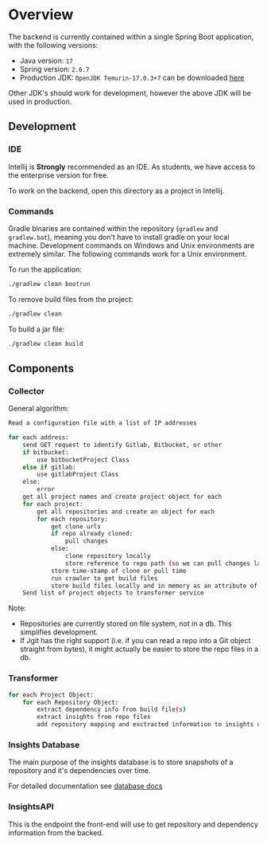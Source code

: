 # Overview

The backend is currently contained within a single Spring Boot application, with the following versions:

- Java version: `17`
- Spring version: `2.6.7`
- Production JDK: `OpenJDK Temurin-17.0.3+7` can be downloaded [here](https://adoptium.net/temurin/releases/)

Other JDK's should work for development, however the above JDK will be used in production.

## Development

### IDE

Intellij is **Strongly** recommended as an IDE. As students, we have access to the enterprise version for free.

To work on the backend, open this directory as a project in Intellij.

### Commands

Gradle binaries are contained within the repository (`gradlew` and `gradlew.bat`), meaning you don't have to install gradle on your local machine. Development commands on Windows and Unix environments are extremely similar. The following commands work for a Unix environment.

To run the application:

```Bash
./gradlew clean bootrun
```

To remove build files from the project:

```Bash
./gradlew clean
```

To build a jar file:

```Bash
./gradlew clean build
```

## Components

### Collector

General algorithm:

```Bash
Read a configuration file with a list of IP addresses

for each address:
	send GET request to identify Gitlab, Bitbucket, or other
	if bitbucket:
		use bitbucketProject Class
	else if gitlab:
		use gitlabProject Class
	else:
		error
	get all project names and create project object for each
	for each project:
		get all repositories and create an object for each
		for each repository:
			get clone urls
			if repo already cloned:
				pull changes
			else:
				clone repository locally
				store reference to repo path (so we can pull changes later)
			store time-stamp of clone or pull time
			run crawler to get build files
			store build files locally and in memory as an attribute of repo class
	Send list of project objects to transformer service
```

Note:

- Repositories are currently stored on file system, not in a db. This simplifies development.
- If Jgit has the right support (i.e. if you can read a repo into a Git object straight from bytes), it might actually be easier to store the repo files in a db.

### Transformer

```Bash
for each Project Object:
	for each Repository Object:
		extract dependency info from build file(s)
		extract insights from repo files
		add repository mapping and exctracted information to insights database
```
	
### Insights Database

The main purpose of the insights database is to store snapshots of a repository and it's dependencies over time.

For detailed documentation see [database docs](https://confluence.cis.unimelb.edu.au:8443/display/SWEN900132022TZ/Dependency+Resolver)

### InsightsAPI

This is the endpoint the front-end will use to get repository and dependency information from the backed.
